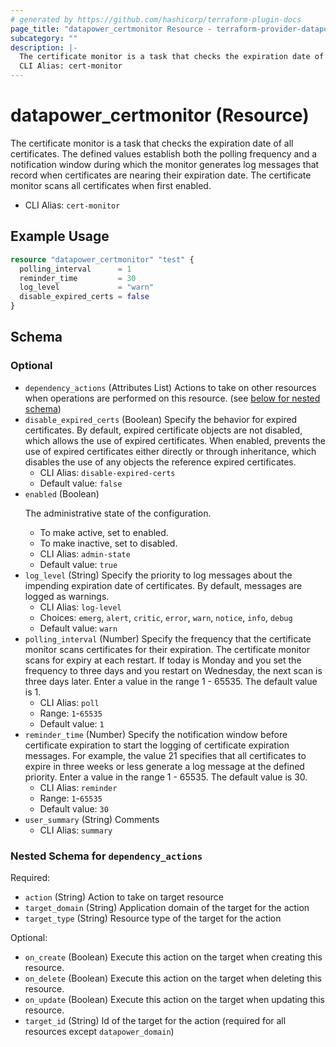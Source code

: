 ```yaml
---
# generated by https://github.com/hashicorp/terraform-plugin-docs
page_title: "datapower_certmonitor Resource - terraform-provider-datapower"
subcategory: ""
description: |-
  The certificate monitor is a task that checks the expiration date of all certificates. The defined values establish both the polling frequency and a notification window during which the monitor generates log messages that record when certificates are nearing their expiration date. The certificate monitor scans all certificates when first enabled.
  CLI Alias: cert-monitor
---
```


# datapower_certmonitor (Resource)

The certificate monitor is a task that checks the expiration date of all certificates. The defined values establish both the polling frequency and a notification window during which the monitor generates log messages that record when certificates are nearing their expiration date. The certificate monitor scans all certificates when first enabled.
  - CLI Alias: `cert-monitor`

## Example Usage

```terraform
resource "datapower_certmonitor" "test" {
  polling_interval      = 1
  reminder_time         = 30
  log_level             = "warn"
  disable_expired_certs = false
}
```

<!-- schema generated by tfplugindocs -->
## Schema

### Optional

- `dependency_actions` (Attributes List) Actions to take on other resources when operations are performed on this resource. (see [below for nested schema](#nestedatt--dependency_actions))
- `disable_expired_certs` (Boolean) Specify the behavior for expired certificates. By default, expired certificate objects are not disabled, which allows the use of expired certificates. When enabled, prevents the use of expired certificates either directly or through inheritance, which disables the use of any objects the reference expired certificates.
  - CLI Alias: `disable-expired-certs`
  - Default value: `false`
- `enabled` (Boolean) <p>The administrative state of the configuration.</p><ul><li>To make active, set to enabled.</li><li>To make inactive, set to disabled.</li></ul>
  - CLI Alias: `admin-state`
  - Default value: `true`
- `log_level` (String) Specify the priority to log messages about the impending expiration date of certificates. By default, messages are logged as warnings.
  - CLI Alias: `log-level`
  - Choices: `emerg`, `alert`, `critic`, `error`, `warn`, `notice`, `info`, `debug`
  - Default value: `warn`
- `polling_interval` (Number) Specify the frequency that the certificate monitor scans certificates for their expiration. The certificate monitor scans for expiry at each restart. If today is Monday and you set the frequency to three days and you restart on Wednesday, the next scan is three days later. Enter a value in the range 1 - 65535. The default value is 1.
  - CLI Alias: `poll`
  - Range: `1`-`65535`
  - Default value: `1`
- `reminder_time` (Number) Specify the notification window before certificate expiration to start the logging of certificate expiration messages. For example, the value 21 specifies that all certificates to expire in three weeks or less generate a log message at the defined priority. Enter a value in the range 1 - 65535. The default value is 30.
  - CLI Alias: `reminder`
  - Range: `1`-`65535`
  - Default value: `30`
- `user_summary` (String) Comments
  - CLI Alias: `summary`

<a id="nestedatt--dependency_actions"></a>
### Nested Schema for `dependency_actions`

Required:

- `action` (String) Action to take on target resource
- `target_domain` (String) Application domain of the target for the action
- `target_type` (String) Resource type of the target for the action

Optional:

- `on_create` (Boolean) Execute this action on the target when creating this resource.
- `on_delete` (Boolean) Execute this action on the target when deleting this resource.
- `on_update` (Boolean) Execute this action on the target when updating this resource.
- `target_id` (String) Id of the target for the action (required for all resources except `datapower_domain`)
